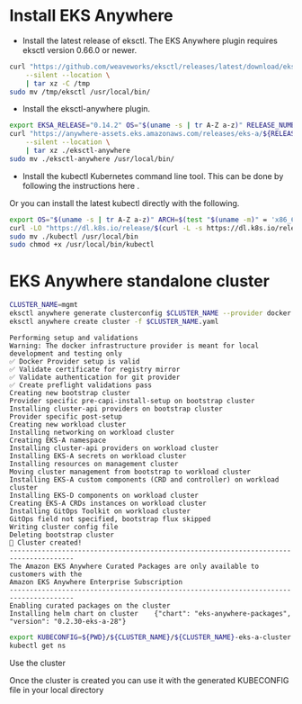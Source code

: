 
# Install EKS Anywhere

* Install the latest release of eksctl. The EKS Anywhere plugin requires eksctl version 0.66.0 or newer.
```bash
curl "https://github.com/weaveworks/eksctl/releases/latest/download/eksctl_$(uname -s)_amd64.tar.gz" \
    --silent --location \
    | tar xz -C /tmp
sudo mv /tmp/eksctl /usr/local/bin/

```


* Install the eksctl-anywhere plugin.
```bash
export EKSA_RELEASE="0.14.2" OS="$(uname -s | tr A-Z a-z)" RELEASE_NUMBER=29
curl "https://anywhere-assets.eks.amazonaws.com/releases/eks-a/${RELEASE_NUMBER}/artifacts/eks-a/v${EKSA_RELEASE}/${OS}/amd64/eksctl-anywhere-v${EKSA_RELEASE}-${OS}-amd64.tar.gz" \
    --silent --location \
    | tar xz ./eksctl-anywhere
sudo mv ./eksctl-anywhere /usr/local/bin/


```

* Install the kubectl Kubernetes command line tool. This can be done by following the instructions here .

Or you can install the latest kubectl directly with the following.
```bash
export OS="$(uname -s | tr A-Z a-z)" ARCH=$(test "$(uname -m)" = 'x86_64' && echo 'amd64' || echo 'arm64')
curl -LO "https://dl.k8s.io/release/$(curl -L -s https://dl.k8s.io/release/stable.txt)/bin/${OS}/${ARCH}/kubectl"
sudo mv ./kubectl /usr/local/bin
sudo chmod +x /usr/local/bin/kubectl
```




# EKS Anywhere standalone cluster 
```bash
CLUSTER_NAME=mgmt
eksctl anywhere generate clusterconfig $CLUSTER_NAME --provider docker > $CLUSTER_NAME.yaml
eksctl anywhere create cluster -f $CLUSTER_NAME.yaml
```
    Performing setup and validations
    Warning: The docker infrastructure provider is meant for local development and testing only
    ✅ Docker Provider setup is valid
    ✅ Validate certificate for registry mirror
    ✅ Validate authentication for git provider
    ✅ Create preflight validations pass
    Creating new bootstrap cluster
    Provider specific pre-capi-install-setup on bootstrap cluster
    Installing cluster-api providers on bootstrap cluster
    Provider specific post-setup
    Creating new workload cluster
    Installing networking on workload cluster
    Creating EKS-A namespace
    Installing cluster-api providers on workload cluster
    Installing EKS-A secrets on workload cluster
    Installing resources on management cluster
    Moving cluster management from bootstrap to workload cluster
    Installing EKS-A custom components (CRD and controller) on workload cluster
    Installing EKS-D components on workload cluster
    Creating EKS-A CRDs instances on workload cluster
    Installing GitOps Toolkit on workload cluster
    GitOps field not specified, bootstrap flux skipped
    Writing cluster config file
    Deleting bootstrap cluster
    🎉 Cluster created!
    --------------------------------------------------------------------------------------
    The Amazon EKS Anywhere Curated Packages are only available to customers with the 
    Amazon EKS Anywhere Enterprise Subscription
    --------------------------------------------------------------------------------------
    Enabling curated packages on the cluster
    Installing helm chart on cluster	{"chart": "eks-anywhere-packages", "version": "0.2.30-eks-a-28"}

```bash
export KUBECONFIG=${PWD}/${CLUSTER_NAME}/${CLUSTER_NAME}-eks-a-cluster.kubeconfig
kubectl get ns
```

Use the cluster

Once the cluster is created you can use it with the generated KUBECONFIG file in your local directory
```bash
```



```bash
```